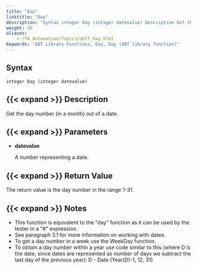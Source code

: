 ```yaml
--- 
title: "Day"
linktitle: "Day"
description: "Syntax integer Day (integer datevalue) Description Get the day number (in a month) out of a date. Parameters datevalue A number representing a date. Return Value The return value is the day number in ..."
weight: 30
aliases: 
    - /TA_Automation/Topics/abtf_Day.html
keywords: "ABT Library Functions, Day, Day (ABT library function)"
---
```


## Syntax

`integer Day (integer datevalue)`

## {{< expand >}} Description

Get the day number \(in a month\) out of a date.

## {{< expand >}} Parameters

-   **datevalue**

    A number representing a date.


## {{< expand >}} Return Value

The return value is the day number in the range 1-31.

## {{< expand >}} Notes

-   This function is equivalent to the "day" function as it can be used by the tester in a "\#" expression.
-   See paragraph 3.1 for more information on working with dates.
-   To get a day number in a week use the WeekDay function.
-   To obtain a day number within a year use code similar to this \(where D is the date, since dates are represented as number of days we subtract the last day of the previous year\): D - Date \(Year\(D\)-1, 12, 31\)





